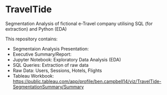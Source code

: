 # TravelTide
Segmentation Analysis of fictional e-Travel company utilising SQL (for extraction) and Python (EDA)

This repository contains:
- Segmentaion Analysis Presentation:
- Executive Summary/Report:
- Jupyter Notebook: Exploratory Data Analysis (EDA)
- SQL Queries: Extraction of raw data
- Raw Data: Users, Sessions, Hotels, Flights
- Tableau Workbook: https://public.tableau.com/app/profile/ben.campbell14/viz/TravelTide-SegmentationSummary/Summary
